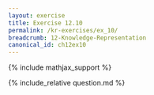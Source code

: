 ```yaml
---
layout: exercise
title: Exercise 12.10
permalink: /kr-exercises/ex_10/
breadcrumb: 12-Knowledge-Representation
canonical_id: ch12ex10
---
```


{% include mathjax_support %}
<div id="hiddden">{% include_relative question.md %}</div>